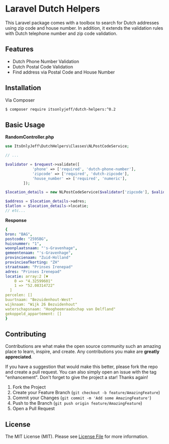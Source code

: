 # Laravel Dutch Helpers

This Laravel package comes with a toolbox to search for Dutch addresses using zip code and house number. In addition, it extends the validation rules with Dutch telephone number and zip code validation.

## Features
- Dutch Phone Number Validation
- Dutch Postal Code Validation
- Find address via Postal Code and House Number

## Installation

Via Composer

```bash
$ composer require itsonlyjeff/dutch-helpers:^0.2
```

## Basic Usage

**RandomController.php**
```php
use ItsOnlyJeff\DutchHelpers\Classes\NLPostCodeService;

// ...

$validator = $request->validate([
            'phone' => ['required', 'dutch-phone-number'],
            'zipcode' => ['required', 'dutch-zipcode'],
            'house_number' => ['required', 'numeric'],
        ]);

$location_details = new NLPostCodeService($validator['zipcode'], $validator['house_number']);

$address = $location_details->adres;
$latlon = $location_details->locatie;
// etc...
```
**Response**
``` yaml
{
bron: "BAG",
postcode: "2595BG",
huisnummer: "1",
woonplaatsnaam: "'s-Gravenhage",
gemeentenaam: "'s-Gravenhage",
provincienaam: "Zuid-Holland"
provincieafkorting: "ZH"
straatnaam: "Prinses Irenepad"
adres: "Prinses Irenepad"
locatie: array:2 [▼
    0 => "4.32599601"
    1 => "52.08314722"
  ]
percelen: []
buurtnaam: "Bezuidenhout-West"
wijknaam: "Wijk 26 Bezuidenhout"
waterschapsnaam: "Hoogheemraadschap van Delfland"
gekoppeld_appartement: []
}
```

## Contributing
Contributions are what make the open source community such an amazing place to learn, inspire, and create. Any contributions you make are **greatly appreciated**.

If you have a suggestion that would make this better, please fork the repo and create a pull request. You can also simply open an issue with the tag "enhancement".
Don't forget to give the project a star! Thanks again!

1. Fork the Project
2. Create your Feature Branch (`git checkout -b feature/AmazingFeature`)
3. Commit your Changes (`git commit -m 'Add some AmazingFeature'`)
4. Push to the Branch (`git push origin feature/AmazingFeature`)
5. Open a Pull Request

## License
The MIT License (MIT). Please see [License File](LICENSE.md) for more information.

